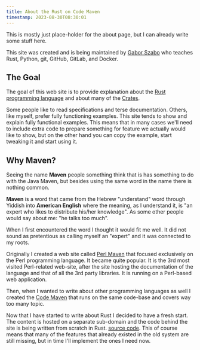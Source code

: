 ```yaml
---
title: About the Rust on Code Maven
timestamp: 2023-08-30T08:30:01
---
```


This is mostly just place-holder for the about page, but I can already write some stuff here.

This site was created and is being maintained by [Gabor Szabo](https://szabgab.com/) who teaches Rust, Python, git, GitHub, GitLab, and Docker.

## The Goal

The goal of this web site is to provide explanation about the [Rust programming language](https://www.rust-lang.org/) and about many of the [Crates](https://crates.io/).

Some people like to read specifications and terse documentation. Others, like myself, prefer fully functioning examples. This site tends to show and explain fully functional examples. This means that in many cases we'll need to include extra code to prepare something for feature we actually would like to show, but on the other hand you can copy the example, start tweaking it and start using it.

## Why Maven?

Seeing the name **Maven** people something think that is has something to do with the Java Maven, but besides using the same word in the name there is nothing common.


**Maven** is a word that came from the Hebrew "understand" word through Yiddish into **American English** where the meaning, as I understand it, is "an expert who likes to distribute his/her knowledge". As some other people would say about me: "he talks too much".

When I first encountered the word I thought it would fit me well. It did not sound as pretentious as calling myself an "expert" and it was connected to my roots.

Originally I created a web site called [Perl Maven](https://perlmaven.com/) that focused exclusively on the Perl programming language.
It became quite popular. It is the 3rd most visited Perl-related web-site, after the site hosting the documentation of the language and that of all the 3rd party libraries. It is running on a Perl-based web application.

Then, when I wanted to write about other programming languages as well I created the [Code Maven](https://code-maven.com/) that runs on the same code-base and covers way too many topic.

Now that I have started to write about Rust I decided to have a fresh start. The content is hosted on a separate sub-domain and the code behind the site is being written from scratch in Rust. [source code](https://github.com/szabgab/code-maven.rs). This of course means that many of the features that already existed in the old system are still missing, but in time I'll implement the ones I need now.

